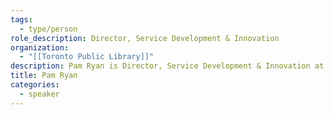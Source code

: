 ```yaml
---
tags:
  - type/person
role_description: Director, Service Development & Innovation
organization:
  - "[[Toronto Public Library]]"
description: Pam Ryan is Director, Service Development & Innovation at Toronto Public Library. She is responsible for creating transformational library services and programs for all major service areas and age groups, including newcomers and vulnerable populations, to digital innovation, literacy and learning, community outreach and engagement, and special collections and digitization.
title: Pam Ryan
categories:
  - speaker
---
```

